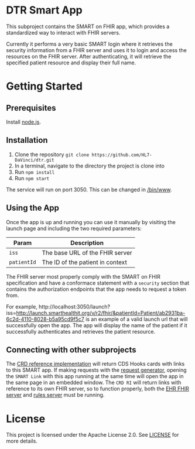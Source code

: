# DTR Smart App
This subproject contains the SMART on FHIR app, which provides a standardized way to interact with FHIR servers.  

Currently it performs a very basic SMART login where it retrieves the security information from a FHIR server and uses it to login and access the resources on the FHIR server.  After authenticating, it will retrieve the specified patient resource and display their full name.

# Getting Started

## Prerequisites

Install [node.js](https://nodejs.org/en/).

## Installation

1. Clone the repository `git clone https://github.com/HL7-DaVinci/dtr.git`
2. In a terminal, navigate to the directory the project is clone into
3. Run `npm install`
4. Run `npm start`

The service will run on port 3050.  This can be changed in [/bin/www](/bin/www).

## Using the App

Once the app is up and running you can use it manually by visiting the launch page and including the two required parameters:

|Param|Description|
|----|----|
|`iss`|The base URL of the FHIR server|
|`patientId`|The ID of the patient in context|

The FHIR server most properly comply with the SMART on FHIR specification and have a conformace statement with a `security` section that contains the authorization endpoints that the app needs to request a token from.  

For example, 
http://localhost:3050/launch?iss=http://launch.smarthealthit.org/v/r2/fhir/&patientId=Patient/ab2931ba-6c2d-4110-8028-b5a95cd9f5c7 is an example of a valid launch url that will successfully open the app.  The app will display the name of the patient if it successfully authenticates and retrieves the patient resource.

## Connecting with other subprojects

The [CRD reference implementation](https://github.com/HL7-DaVinci/CRD) will return CDS Hooks cards with links to this SMART app.  If making requests with the [request generator](https://github.com/HL7-DaVinci/crd-request-generator), opening the `SMART Link` with this app running at the same time will open the app in the same page in an embedded window.  The `CRD RI` will return links with reference to its own FHIR server, so to function properly, both the [EHR FHIR server](https://github.com/HL7-DaVinci/CRD/tree/master/ehr-server) and [rules server](https://github.com/HL7-DaVinci/CRD/tree/master/server) must be running.

# License

This project is licensed under the Apache License 2.0.  See [LICENSE](/LICENSE) for more details.
